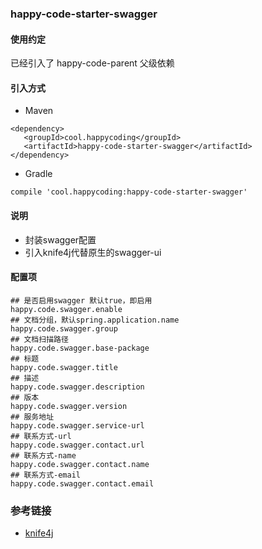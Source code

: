 ### happy-code-starter-swagger
#### 使用约定

已经引入了 happy-code-parent 父级依赖

#### 引入方式

- Maven

```
<dependency>
   <groupId>cool.happycoding</groupId>
   <artifactId>happy-code-starter-swagger</artifactId>
</dependency>
```    

- Gradle

```
compile 'cool.happycoding:happy-code-starter-swagger'
```

#### 说明
- 封装swagger配置
- 引入knife4j代替原生的swagger-ui

#### 配置项

    ## 是否启用swagger 默认true，即启用
    happy.code.swagger.enable
    ## 文档分组，默认spring.application.name
    happy.code.swagger.group
    ## 文档扫描路径
    happy.code.swagger.base-package
    ## 标题
    happy.code.swagger.title
    ## 描述
    happy.code.swagger.description
    ## 版本
    happy.code.swagger.version
    ## 服务地址
    happy.code.swagger.service-url
    ## 联系方式-url
    happy.code.swagger.contact.url
    ## 联系方式-name
    happy.code.swagger.contact.name
    ## 联系方式-email
    happy.code.swagger.contact.email

### 参考链接
- [knife4j](https://gitee.com/xiaoym/knife4j)